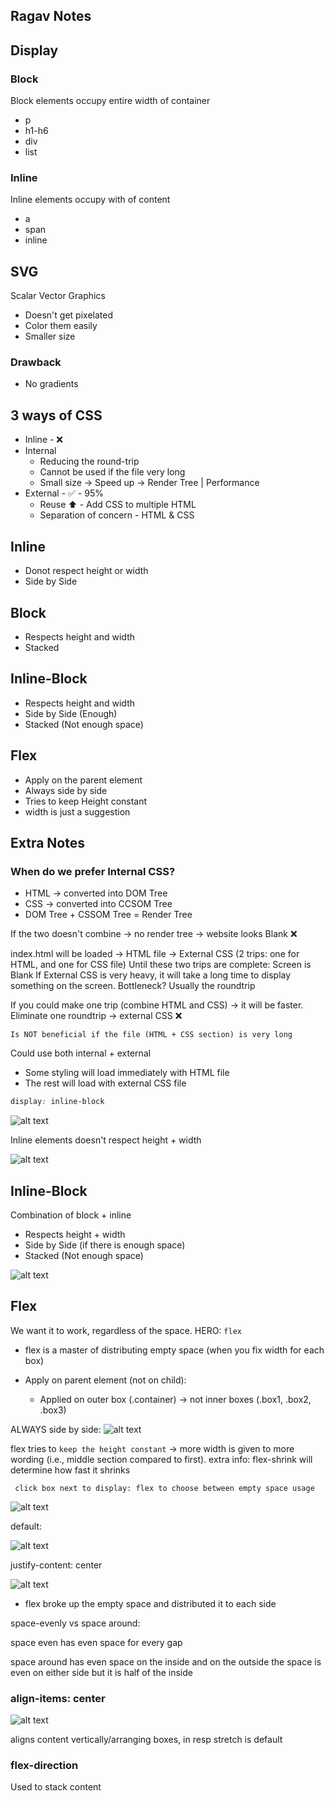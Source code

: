 ## Ragav Notes 

## Display

### Block

Block elements occupy entire width of container

- p
- h1-h6
- div
- list

### Inline

Inline elements occupy with of content

- a
- span
- inline

## SVG

Scalar Vector Graphics

- Doesn't get pixelated
- Color them easily
- Smaller size

### Drawback

- No gradients

## 3 ways of CSS

- Inline - ❌
- Internal
  - Reducing the round-trip
  - Cannot be used if the file very long
  - Small size -> Speed up -> Render Tree | Performance
- External - ✅ - 95%
  - Reuse ⬆️ - Add CSS to multiple HTML
  - Separation of concern - HTML & CSS

## Inline

- Donot respect height or width
- Side by Side

## Block

- Respects height and width
- Stacked

## Inline-Block

- Respects height and width
- Side by Side (Enough)
- Stacked (Not enough space)

## Flex

- Apply on the parent element
- Always side by side
- Tries to keep Height constant
- width is just a suggestion


## Extra Notes

### When do we prefer Internal CSS?

- HTML -> converted into DOM Tree
- CSS -> converted into CCSOM Tree
- DOM Tree + CSSOM Tree = Render Tree

If the two doesn't combine -> no render tree -> website looks Blank ❌

index.html will be loaded -> HTML file -> External CSS (2 trips: one for HTML, and one for CSS file)
Until these two trips are complete: Screen is Blank
If External CSS is very heavy, it will take a long time to display something on the screen.
Bottleneck?
Usually the roundtrip

If you could make one trip (combine HTML and CSS) -> it will be faster.
Eliminate one roundtrip -> external CSS ❌

`Is NOT beneficial if the file (HTML + CSS section) is very long`

Could use both internal + external

- Some styling will load immediately with HTML file
- The rest will load with external CSS file

```CSS
display: inline-block
```

![alt text](image-4.png)

Inline elements doesn't respect height + width

![alt text](image.png)

## Inline-Block

Combination of block + inline

- Respects height + width
- Side by Side (if there is enough space)
- Stacked (Not enough space)

![alt text](image-2.png)

## Flex

We want it to work, regardless of the space.
HERO: `flex`

- flex is a master of distributing empty space (when you fix width for each box)

- Apply on parent element (not on child):
  - Applied on outer box (.container) -> not inner boxes (.box1, .box2, .box3)

ALWAYS side by side:
![alt text](image-3.png)

flex tries to `keep the height constant` -> more width is given to more wording (i.e., middle section compared to first).
extra info: flex-shrink will determine how fast it shrinks



` click box next to display: flex to choose between empty space usage`

![alt text](image-7.png)

default:

![alt text](image-5.png)

justify-content: center

![alt text](image-6.png)

- flex broke up the empty space and distributed it to each side

space-evenly vs space around:

space even has even space for every gap

space around has even space on the inside and on the outside the space is even on either side but it is half of the inside

### align-items: center

![alt text](image-8.png)

aligns content vertically/arranging boxes, in resp
stretch is default

### flex-direction

Used to stack content

